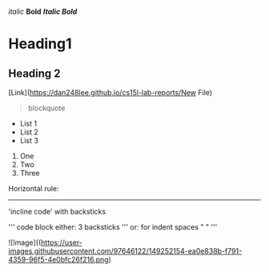 *italic*
**Bold**
***Italic Bold***
# Heading1
## Heading 2
[Link](https://dan248lee.github.io/cs15l-lab-reports/New File)
>blockquote

- List 1
- List 2
- List 3

1. One
2. Two
3. Three

Horizontal rule:

---

'incline code' with backsticks

'''
code block
either: 3 backsticks '''
or: for indent spaces "    "
'''

![Image]((https://user-images.githubusercontent.com/97646122/149252154-ea0e838b-f791-4359-96f5-4e0bfc26f216.png)

